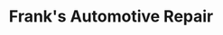 ---
title: "Frank's Automotive Repair"
url: /west-chicago/franks-automotive-repair/
shop: car repair
---